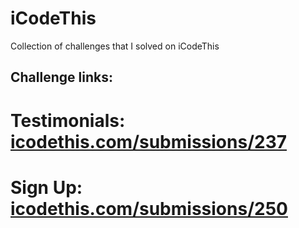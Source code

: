 # iCodeThis
Collection of challenges that I solved on iCodeThis

## Challenge links:

# Testimonials: [icodethis.com/submissions/237](icodethis.com/submissions/237) 

# Sign Up: [icodethis.com/submissions/250](icodethis.com/submissions/250) 
